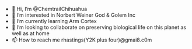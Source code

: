 - 👋 Hi, I’m @ChemtrailChihuahua
- 👀 I’m interested in Norbert Weiner God & Golem Inc  
- 🌱 I’m currently learning Arm Cortex
- 💞️ I’m looking to collaborate on preserving biological life on this planet as well as at home
- 📫 How to reach me rhastings(Y2K plus four)@gmai8.c0m  

<!---
ChemtrailChihuahua/ChemtrailChihuahua is a ✨ special ✨ repository because its `README.md` (this file) appears on your GitHub profile.
You can click the Preview link to take a look at your changes.
--->
